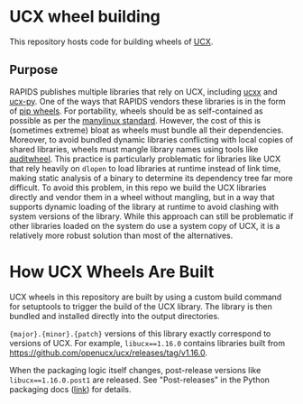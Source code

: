 # UCX wheel building

This repository hosts code for building wheels of [UCX](https://github.com/openucx/ucx/).

## Purpose
RAPIDS publishes multiple libraries that rely on UCX, including [ucxx](https://github.com/rapidsai/ucxx/) and [ucx-py](https://github.com/rapidsai/ucx-py).
One of the ways that RAPIDS vendors these libraries is in the form of [pip wheels](https://packaging.python.org/en/latest/specifications/binary-distribution-format/).
For portability, wheels should be as self-contained as possible as per the [manylinux standard](https://peps.python.org/pep-0513/).
However, the cost of this is (sometimes extreme) bloat as wheels must bundle all their dependencies.
Moreover, to avoid bundled dynamic libraries conflicting with local copies of shared libraries, wheels must mangle library names using tools like [auditwheel](https://github.com/pypa/auditwheel).
This practice is particularly problematic for libraries like UCX that rely heavily on `dlopen` to load libraries at runtime instead of link time, making static analysis of a binary to determine its dependency tree far more difficult.
To avoid this problem, in this repo we build the UCX libraries directly and vendor them in a wheel without mangling, but in a way that supports dynamic loading of the library at runtime to avoid clashing with system versions of the library.
While this approach can still be problematic if other libraries loaded on the system do use a system copy of UCX, it is a relatively more robust solution than most of the alternatives.

# How UCX Wheels Are Built

UCX wheels in this repository are built by using a custom build command for setuptools to trigger the build of the UCX library.
The library is then bundled and installed directly into the output directories.

`{major}.{minor}.{patch}` versions of this library exactly correspond to versions of UCX.
For example, `libucx==1.16.0` contains libraries built from https://github.com/openucx/ucx/releases/tag/v1.16.0.

When the packaging logic itself changes, post-release versions like `libucx==1.16.0.post1` are released.
See "Post-releases" in the Python packaging docs ([link](https://packaging.python.org/en/latest/specifications/version-specifiers/#post-releases)) for details.
